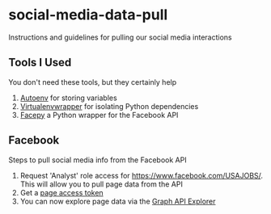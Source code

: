 # social-media-data-pull
Instructions and guidelines for pulling our social media interactions

## Tools I Used
You don't need these tools, but they certainly help
1. [Autoenv](https://github.com/kennethreitz/autoenv) for storing variables
2. [Virtualenvwrapper](http://virtualenvwrapper.readthedocs.io/en/latest/) for isolating Python dependencies
3. [Facepy](https://github.com/jgorset/facepy) a Python wrapper for the Facebook API

## Facebook
Steps to pull social media info from the Facebook API

1. Request 'Analyst' role access for https://www.facebook.com/USAJOBS/. This will allow you to pull page data from the API
2. Get a [page access token](https://developers.facebook.com/docs/pages/access-tokens)
3. You can now explore page data via the [Graph API Explorer](https://developers.facebook.com/tools/explorer/)

